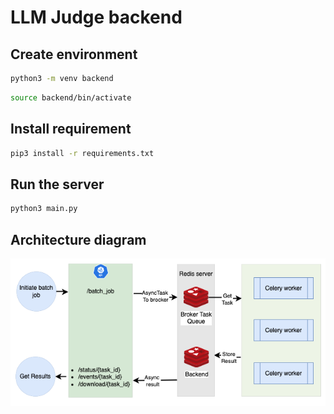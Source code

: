 # LLM Judge backend

## Create environment

```sh
python3 -m venv backend
```

```sh
source backend/bin/activate
```

## Install requirement

```sh
pip3 install -r requirements.txt
```

## Run the server

```sh
python3 main.py
```

## Architecture diagram

<img title="Architecture diagram" alt="Alt text" src="LLM-Judge-Architecture-Backend.png">
